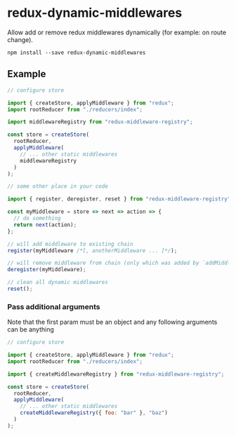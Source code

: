 # redux-dynamic-middlewares

Allow add or remove redux middlewares dynamically (for example: on route change).

```
npm install --save redux-dynamic-middlewares
```

## Example

```js
// configure store

import { createStore, applyMiddleware } from "redux";
import rootReducer from "./reducers/index";

import middlewareRegistry from "redux-middleware-registry";

const store = createStore(
  rootReducer,
  applyMiddleware(
    // ... other static middlewares
    middlewareRegistry
  )
);

// some other place in your code

import { register, deregister, reset } from "redux-middleware-registry";

const myMiddleware = store => next => action => {
  // do something
  return next(action);
};

// will add middleware to existing chain
register(myMiddleware /*[, anotherMiddleware ... ]*/);

// will remove middleware from chain (only which was added by `addMiddleware`)
deregister(myMiddleware);

// clean all dynamic middlewares
reset();
```

### Pass additional arguments

Note that the first param must be an object and any following arguments can be anything

```js
// configure store

import { createStore, applyMiddleware } from "redux";
import rootReducer from "./reducers/index";

import { createMiddlewareRegistry } from "redux-middleware-registry";

const store = createStore(
  rootReducer,
  applyMiddleware(
    // ... other static middlewares
    createMiddlewareRegistry({ foo: "bar" }, "baz")
  )
);
```
